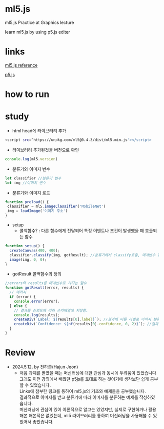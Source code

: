 # ml5.js
ml5.js Practice at Graphics lecture

learn ml5.js by using p5.js editer

# links

[ml5.js reference](https://learn.ml5js.org/#/) 

[p5.js](https://editor.p5js.org/)

# how to run

# study
- html head에 라이브러리 추가<br>
```bash
<script src=”https://unpkg.com/ml5@0.4.3/dist/ml5.min.js"></script>
```
- 라이브러리 추가된것을 버전으로 확인<br>
```Javascript
console.log(ml5.version)
```

- 분류기와 이미지 변수<br>
```javascript
let classifier //분류기 변수
let img //이미지 변수
```

- 분류기와 이미지 로드<br>
```javascript
function preload() {
 classifier = ml5.imageClassifier('MobileNet')
 img = loadImage('이미지 주소')
}
```

- setup <br>
  - 콜백함수? : 다른 함수에게 전달되어 특정 이벤트나 조건이 발생했을 때 호출되는 함수<br>
```javascript
function setup() {
  createCanvas(400, 400);
  classifier.classify(img, gotResult); //분류기에서 classify호출, 매개변수 1. 분류하려는 이미지, 2. gotResult 콜백 함수호출
  image(img, 0, 0);
}
```

- gotResult 콜백함수의 정의 <br>
```javascript
//errors와 results를 매개변수로 가지는 함수
function gotResult(error, results) {
  // 에러시
  if (error) {
    console.error(error);
  } else {
    // 결과를 신뢰도에 따라 순차배열에 저장함.
    console.log(results);
    createDiv(`Label: ${results[0].label}`); //결과에 따른 라벨로 이미지 분류
    createDiv(`Confidence: ${nf(results[0].confidence, 0, 2)}`); //결과에 따른 신뢰도
  }
}

```


# Review

- 2024.5.12. by 전하준(Hajun Jeon)
  - 처음 과제를 받았을 때는 머신러닝에 대한 관심과 동시에 두려움이 있었습니다 <br> 그래도 이전 강의에서 배웠던 p5js를 토대로 하는 것이기에 생각보단 쉽게 공부할 수 있었습니다. <br> Links에 첨부한 링크를 통하여 ml5.js의 기초와 예제들을 공부했습니다. <br> 결과적으로 이미지를 받고 분류기에 따라 이미지를 분류하는 예제를 작성하였습니다. <br> 머신러닝에 관심이 있어 이론적으로 알고는 있었지만, 실제로 구현하거나 활용해본 해본적은 없었는데, ml5 라이브러리를 통하여 머신러닝을 사용해볼 수 있었어서 좋았습니다.
